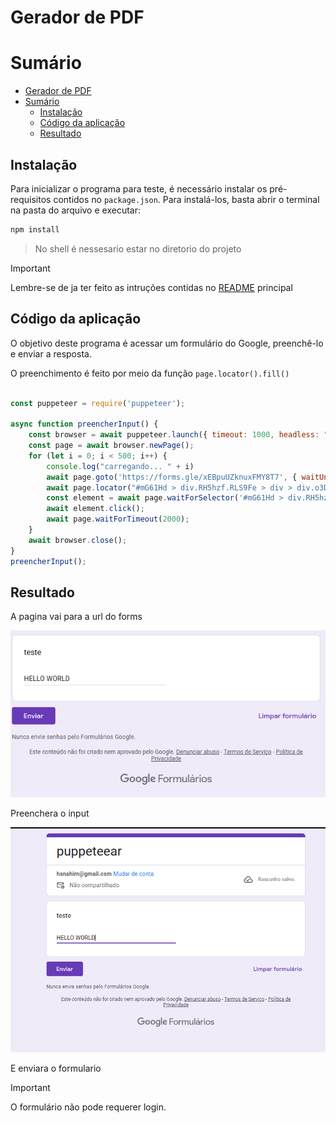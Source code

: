 # Gerador de PDF

# Sumário

- [Gerador de PDF](#gerador-de-pdf)
- [Sumário](#sumário)
  - [Instalação](#instalação)
  - [Código da aplicação](#código-da-aplicação)
  - [Resultado](#resultado)

## Instalação

Para inicializar o programa para teste, é necessário instalar os pré-requisitos contidos no `package.json`. Para instalá-los, basta abrir o terminal na pasta do arquivo e executar:

```bash
npm install
```

> No shell é nessesario estar no diretorio do projeto

> [!IMPORTANT]
> Lembre-se de ja ter feito as intruções contidas no [README](../README.md) principal

## Código da aplicação

O objetivo deste programa é acessar um formulário do Google, preenchê-lo e enviar a resposta.

O preenchimento é feito por meio da função `page.locator().fill()`

```js

const puppeteer = require('puppeteer');

async function preencherInput() {
    const browser = await puppeteer.launch({ timeout: 1000, headless: "new" });
    const page = await browser.newPage();
    for (let i = 0; i < 500; i++) {
        console.log("carregando... " + i)
        await page.goto('https://forms.gle/xEBpuUZknuxFMY8T7', { waitUntil: ['networkidle0', 'domcontentloaded'], timeout: 0 });
        await page.locator("#mG61Hd > div.RH5hzf.RLS9Fe > div > div.o3Dpx > div > div > div > div.AgroKb > div > div.aCsJod.oJeWuf > div > div.Xb9hP > input").fill('ola funcionou');
        const element = await page.waitForSelector('#mG61Hd > div.RH5hzf.RLS9Fe > div > div.ThHDze > div.DE3NNc.CekdCb > div.lRwqcd > div > span > span');
        await element.click();
        await page.waitForTimeout(2000);
    }
    await browser.close();
}
preencherInput();

```

## Resultado

A pagina vai para a url do forms

![1713977912948](image/README/1713977912948.png)

Preenchera o input

![1713964955536](image/README/1713964955536.png)

E enviara o formulario

> [!IMPORTANT]
> O formulário não pode requerer login.
